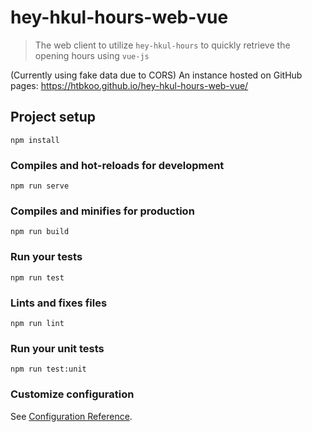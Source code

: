 # hey-hkul-hours-web-vue
> The web client to utilize `hey-hkul-hours` to quickly retrieve the opening hours using `vue-js`

(Currently using fake data due to CORS) An instance hosted on GitHub pages: https://htbkoo.github.io/hey-hkul-hours-web-vue/

## Project setup
```
npm install
```

### Compiles and hot-reloads for development
```
npm run serve
```

### Compiles and minifies for production
```
npm run build
```

### Run your tests
```
npm run test
```

### Lints and fixes files
```
npm run lint
```

### Run your unit tests
```
npm run test:unit
```

### Customize configuration
See [Configuration Reference](https://cli.vuejs.org/config/).
